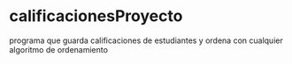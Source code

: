 # calificacionesProyecto
programa que guarda calificaciones de estudiantes y ordena con cualquier algoritmo de ordenamiento
